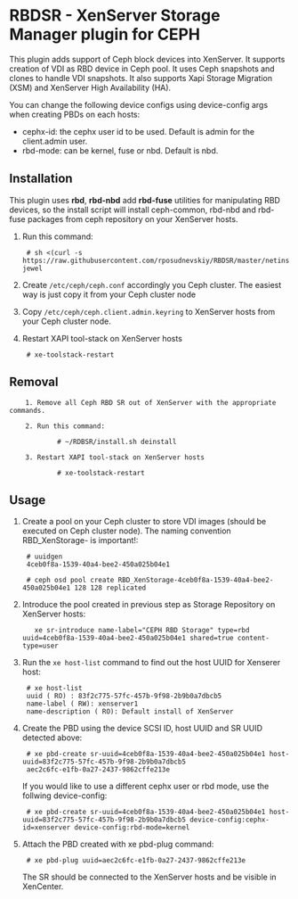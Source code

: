 # RBDSR - XenServer Storage Manager plugin for CEPH
This plugin adds support of Ceph block devices into XenServer.
It supports creation of VDI as RBD device in Ceph pool.
It uses Ceph snapshots and clones to handle VDI snapshots. It also supports Xapi Storage Migration (XSM) and XenServer High Availability (HA).

You can change the following device configs using device-config args when creating PBDs on each hosts:
- cephx-id: the cephx user id to be used. Default is admin for the client.admin user.
- rbd-mode: can be kernel, fuse or nbd. Default is nbd.

## Installation

This plugin uses **rbd**, **rbd-nbd** add **rbd-fuse** utilities for manipulating RBD devices, so the install script will install ceph-common, rbd-nbd and rbd-fuse packages from ceph repository on your XenServer hosts.

1. Run this command:

		# sh <(curl -s https://raw.githubusercontent.com/rposudnevskiy/RBDSR/master/netinstall.sh) jewel

2. Create ```/etc/ceph/ceph.conf``` accordingly you Ceph cluster. The easiest way is just copy it from your Ceph cluster node

3. Copy ```/etc/ceph/ceph.client.admin.keyring``` to XenServer hosts from your Ceph cluster node.

4. Restart XAPI tool-stack on XenServer hosts

		# xe-toolstack-restart

## Removal
		1. Remove all Ceph RBD SR out of XenServer with the appropriate commands.

		2. Run this command:

				# ~/RDBSR/install.sh deinstall

		3. Restart XAPI tool-stack on XenServer hosts

				# xe-toolstack-restart


## Usage

1. Create a pool on your Ceph cluster to store VDI images (should be executed on Ceph cluster node). The naming convention RBD_XenStorage-<uuid> is important!:

		# uuidgen
		4ceb0f8a-1539-40a4-bee2-450a025b04e1

		# ceph osd pool create RBD_XenStorage-4ceb0f8a-1539-40a4-bee2-450a025b04e1 128 128 replicated

2. Introduce the pool created in previous step as Storage Repository on XenServer hosts:

		  xe sr-introduce name-label="CEPH RBD Storage" type=rbd uuid=4ceb0f8a-1539-40a4-bee2-450a025b04e1 shared=true content-type=user

3. Run the ```xe host-list``` command to find out the host UUID for Xenserer host:

		# xe host-list
		uuid ( RO) : 83f2c775-57fc-457b-9f98-2b9b0a7dbcb5
		name-label ( RW): xenserver1
		name-description ( RO): Default install of XenServer

4. Create the PBD using the device SCSI ID, host UUID and SR UUID detected above:

		# xe pbd-create sr-uuid=4ceb0f8a-1539-40a4-bee2-450a025b04e1 host-uuid=83f2c775-57fc-457b-9f98-2b9b0a7dbcb5
		aec2c6fc-e1fb-0a27-2437-9862cffe213e

	If you would like to use a different cephx user or rbd mode, use the follwing device-config:

		# xe pbd-create sr-uuid=4ceb0f8a-1539-40a4-bee2-450a025b04e1 host-uuid=83f2c775-57fc-457b-9f98-2b9b0a7dbcb5 device-config:cephx-id=xenserver device-config:rbd-mode=kernel


5. Attach the PBD created with xe pbd-plug command:

		# xe pbd-plug uuid=aec2c6fc-e1fb-0a27-2437-9862cffe213e

	The SR should be connected to the XenServer hosts and be visible in XenCenter.
